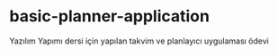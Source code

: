 # basic-planner-application
Yazılım Yapımı dersi için yapılan takvim ve planlayıcı uygulaması ödevi
